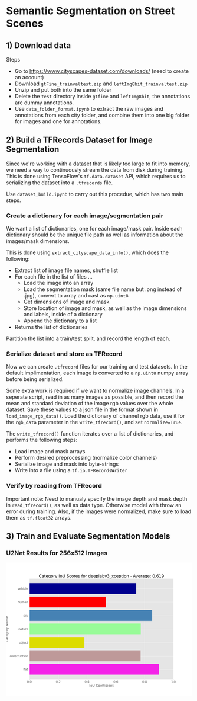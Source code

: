 # Semantic Segmentation on Street Scenes

## 1) Download data

Steps
- Go to https://www.cityscapes-dataset.com/downloads/ (need to create an account)
- Download `gtFine_trainvaltest.zip` and `leftImg8bit_trainvaltest.zip`
- Unzip and put both into the same folder
- Delete the `test` directory inside `gtfine` and `leftImg8bit`, the annotations are dummy annotations.
- Use `data_folder_format.ipynb` to extract the raw images and annotations from each city folder, and combine them into one big folder for images and one for annotations.



## 2) Build a TFRecords Dataset for Image Segmentation

Since we're working with a dataset that is likely too large to fit into memory, we need a way to continuously stream the data from disk during training. This is done using TensoFlow's `tf.data.dataset` API, which requires us to serializing the dataset into a `.tfrecords` file.

Use `dataset_build.ipynb` to carry out this procedue, which has two main steps.

### Create a dictionary for each image/segmentation pair

We want a list of dictionaries, one for each image/mask pair. Inside each dictionary should be the unique file path as well as information about the images/mask dimensions. 

This is done using `extract_cityscape_data_info()`, which does the following:
- Extract list of image file names, shuffle list
- For each file in the list of files ...
    - Load the image into an array
    - Load the segmentation mask (same file name but .png instead of .jpg), convert to array and cast as `np.uint8`
    - Get dimensions of image and mask
    - Store location of image and mask, as well as the image dimensions and labels, inside of a dictionary
    - Append the dictionary to a list
- Returns the list of dictionaries

Partition the list into a train/test split, and record the length of each.
    
### Serialize dataset and store as TFRecord

Now we can create `.tfrecord` files for our training and test datasets. In the default implimentation, each image is converted to a `np.uint8` numpy array before being serialized. 

Some extra work is required if we want to normalize image channels. In a seperate script, read in as many images as possible, and then record the mean and standard deviation of the image rgb values over the whole dataset. Save these values to a json file in the format shown in `load_image_rgb_data()`.  Load the dictionary of channel rgb data, use it for the `rgb_data` parameter in the `write_tfrecord()`, and set `normalize=True`. 


The `write_tfrecord()` function iterates over a list of dictionaries, and performs the following steps:
- Load image and mask arrays
- Perform desired preprocessing (normalize color channels)
- Serialize image and mask into byte-strings
- Write into a file using a `tf.io.TFRecordsWriter`


### Verify by reading from TFRecord

Important note: Need to manualy specify the image depth and mask depth in `read_tfrecord()`, as well as data type. Otherwise model with throw an error during training. Also, if the images were normalized, make sure to load them as `tf.float32` arrays.


## 3) Train and Evaluate Segmentation Models

### U2Net Results for 256x512 Images

![DeeplabV3 results](plots/deeplabv3_xception_iou_scores.png)